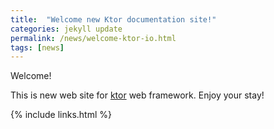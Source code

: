 ```yaml
---
title:  "Welcome new Ktor documentation site!"
categories: jekyll update
permalink: /news/welcome-ktor-io.html
tags: [news]
---
```


Welcome!

This is new web site for [ktor](https://github.com/Kotlin/ktor) web framework. Enjoy your stay!

{% include links.html %}
